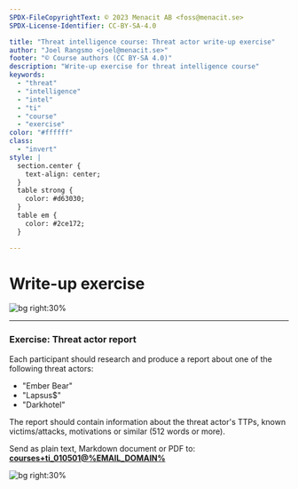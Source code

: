 ```yaml
---
SPDX-FileCopyrightText: © 2023 Menacit AB <foss@menacit.se>
SPDX-License-Identifier: CC-BY-SA-4.0

title: "Threat intelligence course: Threat actor write-up exercise"
author: "Joel Rangsmo <joel@menacit.se>"
footer: "© Course authors (CC BY-SA 4.0)"
description: "Write-up exercise for threat intelligence course"
keywords:
  - "threat"
  - "intelligence"
  - "intel"
  - "ti"
  - "course"
  - "exercise"
color: "#ffffff"
class:
  - "invert"
style: |
  section.center {
    text-align: center;
  }
  table strong {
    color: #d63030;
  }
  table em {
    color: #2ce172;
  }

---
```

<!-- _footer: "%ATTRIBUTION_PREFIX% Miguel Discart (CC BY-SA 2.0)" -->
# Write-up exercise

![bg right:30%](images/05-the_scream.jpg)

---
<!-- _footer: "%ATTRIBUTION_PREFIX% Miguel Discart (CC BY-SA 2.0)" -->
### Exercise: Threat actor report
Each participant should research and produce a report about one of the following threat actors:
- "Ember Bear"
- "Lapsus$"
- "Darkhotel"

The report should contain information about the
threat actor's TTPs, known victims/attacks, motivations or similar (512 words or more).

Send as plain text, Markdown document or PDF to:
**[courses+ti_010501@%EMAIL_DOMAIN%](mailto:courses+ti_010501@%EMAIL_DOMAIN%)**

![bg right:30%](images/05-the_scream.jpg)
